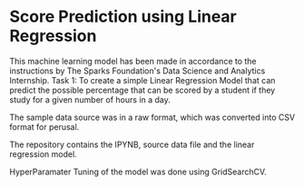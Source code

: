 # Score Prediction using Linear Regression

This machine learning model has been made in accordance to the instructions by The Sparks Foundation's Data Science and Analytics Internship.
Task 1:
To create a simple Linear Regression Model that can predict the possible percentage that can be scored by a student if they study for a given number of hours in a day.

The sample data source was in a raw format, which was converted into CSV format for perusal.

The repository contains the IPYNB, source data file and the linear regression model.

HyperParamater Tuning of the model was done using GridSearchCV.
